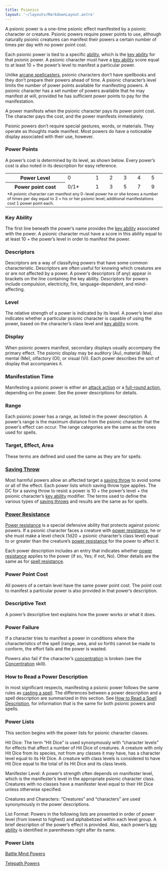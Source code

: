 ```yaml
---
title: Psionics
layout: '~/layouts/MarkdownLayout.astro'
---
```

A psionic power is a one-time psionic effect manifested by a psionic character
or creature. Psionic powers require power points to use, although naturally
psionic creatures can manifest their powers a certain number of times per day
with no power point cost.

Each psionic power is tied to a specific
[ability](/modern.d20.srd/basics/ability.scores), which is the [key ability](/modern.d20.srd/basics/ability.scores) for that psionic power. A
psionic character must have a [key ability](/modern.d20.srd/basics/ability.scores) score equal to at least 10 +
the power’s level to manifest a particular power.

Unlike [arcane spellcasters](/modern.d20.srd/fx/arcane.spells), psionic
characters don’t have spellbooks and they don’t prepare their powers ahead of
time. A psionic character’s level limits the number of power points available
for manifesting powers. A psionic character has a set number of powers
available that he may manifest at will, provided he has sufficient power
points to pay for the manifestation.

A power manifests when the psionic character pays its power point cost. The
character pays the cost, and the power manifests immediately.

Psionic powers don’t require special gestures, words, or materials. They
operate as thoughts made manifest. Most powers do have a noticeable display
associated with their use, however.

###  Power Points

A power’s cost is determined by its level, as shown below. Every power’s cost
is also noted in its description for easy reference.


<table> <tr><th>Power Level</th> <td>0</td> <td>1</td> <td>2</td> <td>3</td> <td>4</td> <td>5</td> </tr><tr> <th>Power point cost</th> <td>0/1*</td> <td>1</td> <td>3</td> <td>5</td> <td>7</td> <td>9</td> </tr><tr><td colspan="7" style="text-align: left; font-size: .8em;"> *A psionic character can manifest any 0-level power he or she knows a number of times per day equal to 3 + his or her psionic level; additional manifestations cost 1 power point each. </td></tr> </table>



### Key Ability

The first line beneath the power’s name provides the [key ability](/modern.d20.srd/basics/ability.scores) associated with the power. A
psionic character must have a score in this ability equal to at least 10 + the
power’s level in order to manifest the power.

###  Descriptors

Descriptors are a way of classifying powers that have some common
characteristic. Descriptors are often useful for knowing which creatures are
or are not affected by a power. A power’s descriptors (if any) appear in
brackets on the line containing the key ability. Descriptors for powers
include compulsion, electricity, fire, language-dependent, and mind-affecting.

###  Level

The relative strength of a power is indicated by its level. A power’s level
also indicates whether a particular psionic character is capable of using the
power, based on the character’s class level and [key ability](/modern.d20.srd/basics/ability.scores) score.

###  Display

When psionic powers manifest, secondary displays usually accompany the primary
effect. The psionic display may be auditory (Au), material (Ma), mental (Me),
olfactory (Ol), or visual (Vi). Each power describes the sort of display that
accompanies it.

###  Manifestation Time

Manifesting a psionic power is either an [attack action](/modern.d20.srd/combat/attack.actions) or a [full-round action](/modern.d20.srd/combat/full.round.actions), depending on the power.
See the power descriptions for details.

###  Range

Each psionic power has a range, as listed in the power description. A power’s
range is the maximum distance from the psionic character that the power’s
effect can occur. The range categories are the same as the ones used for
spells.

###  Target, Effect, Area

These terms are defined and used the same as they are for spells.

###  [Saving Throw](/modern.d20.srd/basics/saving.throws)

Most harmful powers allow an affected target a [saving throw](/modern.d20.srd/basics/saving.throws) to avoid some or all of the
effect. Each power lists which saving throw type applies. The DC for a saving
throw to resist a power is 10 + the power’s level + the psionic character’s
[key ability](/modern.d20.srd/basics/ability.scores) modifier. The terms used
to define the various types of [saving throws](/modern.d20.srd/basics/saving.throws) and results are the same as for
spells.

###  [Power Resistance](/modern.d20.srd/special.abilities/power.resistance)

[Power resistance](/modern.d20.srd/special.abilities/power.resistance) is a
special defensive ability that protects against psionic powers. If a psionic
character faces a creature with [power resistance](/modern.d20.srd/special.abilities/power.resistance), he or she
must make a level check (1d20 + psionic character’s class level) equal to or
greater than the creature’s [power resistance](/modern.d20.srd/special.abilities/power.resistance) for the power
to affect it.

Each power description includes an entry that indicates whether [power resistance](/modern.d20.srd/special.abilities/power.resistance) applies to the
power (if so, Yes; if not, No). Other details are the same as for [spell resistance](/modern.d20.srd/special.abilities/spell.resistance).

###  Power Point Cost

All powers of a certain level have the same power point cost. The point cost
to manifest a particular power is also provided in that power’s description.

###  Descriptive Text

A power’s descriptive text explains how the power works or what it does.

###  Power Failure

If a character tries to manifest a power in conditions where the
characteristics of the spell (range, area, and so forth) cannot be made to
conform, the effort fails and the power is wasted.

Powers also fail if the character’s
[concentration](/modern.d20.srd/skills/concentration) is broken (see the
[Concentration](/modern.d20.srd/skills/concentration) skill).

###  How to Read a Power Description

In most significant respects, manifesting a psionic power follows the same
rules as [casting a spell](/modern.d20.srd/fx). The differences between a
power description and a spell description are summarized in this section. See
[How to Read a Spell Description](/modern.d20.srd/fx), for information
that is the same for both psionic powers and spells.

###  Power Lists

This section begins with the power lists for psionic character classes.

Hit Dice: The term “Hit Dice” is used synonymously with “character levels” for
effects that affect a number of Hit Dice of creatures. A creature with only
Hit Dice from its species, not from any classes it may have, has a character
level equal to its Hit Dice. A creature with class levels is considered to
have Hit Dice equal to the total of its Hit Dice and its class levels.

Manifester Level: A power’s strength often depends on manifester level, which
is the manifester’s level in the appropriate psionic character class.
Creatures with no classes have a manifester level equal to their Hit Dice
unless otherwise specified.

Creatures and Characters: “Creatures” and “characters” are used synonymously
in the power descriptions.

List Format: Powers in the following lists are presented in order of power
level (from lowest to highest) and alphabetized within each level group. A
brief description of the power’s effect is provided. Also, each power’s [key ability](/modern.d20.srd/basics/ability.scores) is identified in parentheses
right after its name.

### Power Lists

[Battle Mind Powers](/modern.d20.srd/psionics/battle.mind.powers)

[Telepath Powers](/modern.d20.srd/psionics/telepath.powers)

